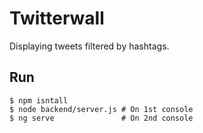 # Twitterwall

Displaying tweets filtered by hashtags.

## Run

```
$ npm isntall
$ node backend/server.js # On 1st console
$ ng serve               # On 2nd console
```
